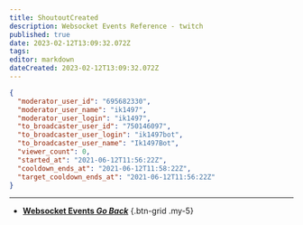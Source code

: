 ```yaml
---
title: ShoutoutCreated
description: Websocket Events Reference - twitch
published: true
date: 2023-02-12T13:09:32.072Z
tags: 
editor: markdown
dateCreated: 2023-02-12T13:09:32.072Z
---
```


```json
{
  "moderator_user_id": "695682330",
  "moderator_user_name": "ik1497",
  "moderator_user_login": "ik1497",
  "to_broadcaster_user_id": "750146097",
  "to_broadcaster_user_login": "ik1497bot",
  "to_broadcaster_user_name": "Ik1497Bot",
  "viewer_count": 0,
  "started_at": "2021-06-12T11:56:22Z",
  "cooldown_ends_at": "2021-06-12T11:58:22Z",
  "target_cooldown_ends_at": "2021-06-12T11:56:22Z"
}
```

---

- [<i class="mdi mdi-chevron-left"></i>**Websocket Events *Go Back***](/Servers-Clients/WebSocket-Server/Events)
{.btn-grid .my-5}